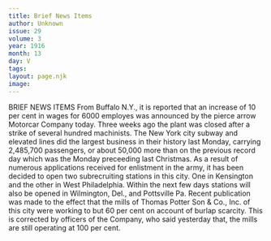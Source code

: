 ```yaml
---
title: Brief News Items
author: Unknown
issue: 29
volume: 3
year: 1916
month: 13
day: V
tags:
layout: page.njk
image:
---
```

BRIEF NEWS ITEMS      From Buffalo N.Y., it is reported that an increase of 10 per cent in wages for 6000 employes was announced by the pierce arrow Motorcar Company today. Three weeks ago the plant was closed after a strike of several hundred machinists.       The New York city subway and elevated lines did the largest business in their history last Monday, carrying 2,485,700 passengers, or about 50,000 more than on the previous record day which was the Monday preceeding last Christmas.       As a result of numerous applications received for enlistment in the army, it has been decided to open two subrecruiting stations in this city. One in Kensington and the other in West Philadelphia. Within the next few days stations will also be opened in Wilmington, Del., and Pottsville Pa.       Recent publication was made to the effect that the mills of Thomas Potter Son & Co., Inc. of this city were working to but 60 per cent on account of burlap scarcity. This is corrected by officers of the Company, who said yesterday that, the mills are still operating at 100 per cent.
